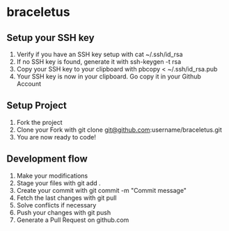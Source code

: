 # braceletus

## Setup your SSH key

1. Verify if you have an SSH key setup with cat ~/.ssh/id_rsa
2. If no SSH key is found, generate it with ssh-keygen -t rsa
3. Copy your SSH key to your clipboard with pbcopy < ~/.ssh/id_rsa.pub
4. Your SSH key is now in your clipboard. Go copy it in your Github Account

## Setup Project

1. Fork the project
2. Clone your Fork with git clone git@github.com:username/braceletus.git
3. You are now ready to code!

## Development flow

1. Make your modifications
2. Stage your files with git add .
3. Create your commit with git commit -m "Commit message"
4. Fetch the last changes with git pull <remote> <branch>
5. Solve conflicts if necessary
6. Push your changes with git push <remote> <branch>
7. Generate a Pull Request on github.com